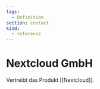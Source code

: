 ```yaml
---
tags:
  - Definition
section: contact
kind:
  - reference
---
```


# Nextcloud GmbH

Vertreibt das Produkt [[Nextcloud]].
